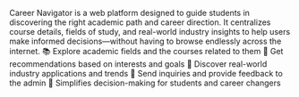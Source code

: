 Career Navigator is a web platform designed to guide students in discovering the right academic path and career direction.
It centralizes course details, fields of study, and real-world industry insights to help users make informed decisions—without having to browse endlessly across the internet.
📚 Explore academic fields and the courses related to them
🧭 Get recommendations based on interests and goals
🏢 Discover real-world industry applications and trends
💬 Send inquiries and provide feedback to the admin
🎯 Simplifies decision-making for students and career changers

